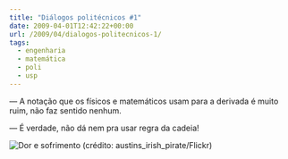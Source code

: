 ```yaml
---
title: "Diálogos politécnicos #1"
date: 2009-04-01T12:42:22+00:00
url: /2009/04/dialogos-politecnicos-1/
tags:
  - engenharia
  - matemática
  - poli
  - usp
---
```


— A notação que os físicos e matemáticos usam para a derivada é muito ruim, não faz sentido nenhum.

— É verdade, não dá nem pra usar regra da cadeia!

![Dor e sofrimento (crédito: austins_irish_pirate/Flickr)](https://farm4.static.flickr.com/3049/3051132930_c5630f3659.jpg)
